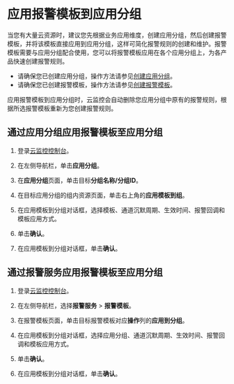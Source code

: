 # 应用报警模板到应用分组

当您有大量云资源时，建议您先根据业务应用维度，创建应用分组，然后创建报警模板，并将该模板直接应用到应用分组，这样可简化报警规则的创建和维护。报警模板需要与应用分组配合使用，您可以将报警模板应用在各个应用分组上，为各产品快速创建报警规则。

-   请确保您已创建应用分组，操作方法请参见[创建应用分组](/intl.zh-CN/应用分组/创建应用分组.md)。
-   请确保您已创建报警模板，操作方法请参见[创建报警模板](/intl.zh-CN/报警服务/报警模板/创建报警模板.md)。

应用报警模板到应用分组时，云监控会自动删除您应用分组中原有的报警规则，根据所选报警模板重新为您创建报警规则。

## 通过应用分组应用报警模板至应用分组

1.  登录[云监控控制台](https://cms-intl.console.aliyun.com)。

2.  在左侧导航栏，单击**应用分组**。

3.  在**应用分组**页面，单击目标**分组名称/分组ID**。

4.  在目标应用分组的组内资源页面，单击右上角的**应用模板到组**。

5.  在应用模板到分组对话框，选择模板、通道沉默周期、生效时间、报警回调和模板应用方式。

6.  单击**确认**。

7.  在应用模板到分组对话框，单击**确认**。


## 通过报警服务应用报警模板至应用分组

1.  登录[云监控控制台](https://cms-intl.console.aliyun.com)。

2.  在左侧导航栏，选择**报警服务** \> **报警模板**。

3.  在报警模板页面，单击目标报警模板对应**操作**列的**应用到分组**。

4.  在应用模板到分组对话框，选择应用分组、通道沉默周期、生效时间、报警回调和模板应用方式。

5.  单击**确认**。

6.  在应用模板到分组对话框，单击**确认**。


